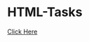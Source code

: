# HTML-Tasks
<a href="[JS Assignment\t1.html](https://dhanushram24.github.io/HTML-Tasks/)" target="_blank">Click Here</a>
